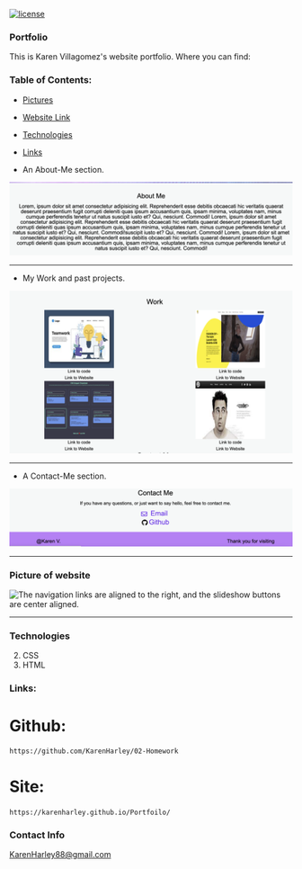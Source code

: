 
[![license](https://img.shields.io/github/license/DAVFoundation/captain-n3m0.svg?style=flat-square)](https://github.com/DAVFoundation/captain-n3m0/blob/master/LICENSE)

### Portfolio

This is Karen Villagomez's website portfolio. Where you can find:

### Table of Contents:

- [Pictures](#picture-of-website)
- [Website Link](#links)
- [Technologies](#technologies)
- [Links](#links)


- An About-Me section.

![The navigation links are aligned to the right, and the slideshow buttons are center aligned.](pics/aboutme.png)

---

- My Work and past projects.

![The navigation links are aligned to the right, and the slideshow buttons are center aligned.](pics/work.png)

---

- A Contact-Me section.

![The navigation links are aligned to the right, and the slideshow buttons are center aligned.](pics/contactme.png)

---

### Picture of website

![The navigation links are aligned to the right, and the slideshow buttons are center aligned.](pics/fullpage.png)

---

### Technologies

2. CSS
3. HTML

### Links:

# Github:
`https://github.com/KarenHarley/02-Homework`

# Site:
`https://karenharley.github.io/Portfoilo/`

### Contact Info 

KarenHarley88@gmail.com
